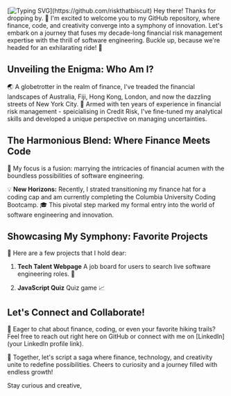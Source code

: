[![Typing SVG](https://readme-typing-svg.demolab.com/?lines=Risk+that+Biscuit!)](https://github.com/riskthatbiscuit)
Hey there! Thanks for dropping by. 🌟 I'm excited to welcome you to my GitHub repository, where finance, code, and creativity converge into a symphony of innovation. Let's embark on a journey that fuses my decade-long financial risk management expertise with the thrill of software engineering. Buckle up, because we're headed for an exhilarating ride! 🚀

## Unveiling the Enigma: Who Am I?

🌏 A globetrotter in the realm of finance, I've treaded the financial landscapes of Australia, Fiji, Hong Kong, London, and now the dazzling streets of New York City. 🌆 Armed with ten years of experience in financial risk management - speicialising in Credit Risk, I've fine-tuned my analytical skills and developed a unique perspective on managing uncertainties.

## The Harmonious Blend: Where Finance Meets Code

💼 My focus is a fusion: marrying the intricacies of financial acumen with the boundless possibilities of software engineering.

💡 **New Horizons:** Recently, I strated transitioning my finance hat for a coding cap and am currently completing the Columbia University Coding Bootcamp. 🎓 This pivotal step marked my formal entry into the world of software engineering and innovation.

## Showcasing My Symphony: Favorite Projects

🌟 Here are a few projects that I hold dear:

1.  **Tech Talent Webpage** A job board for users to search live software engineering roles. 🤖

2.  **JavaScript Quiz** Quiz game 📈

## Let's Connect and Collaborate!

💬 Eager to chat about finance, coding, or even your favorite hiking trails? Feel free to reach out right here on GitHub or connect with me on [LinkedIn](your LinkedIn profile link).

🚀 Together, let's script a saga where finance, technology, and creativity unite to redefine possibilities. Cheers to curiosity and a journey filled with endless growth!

Stay curious and creative,
